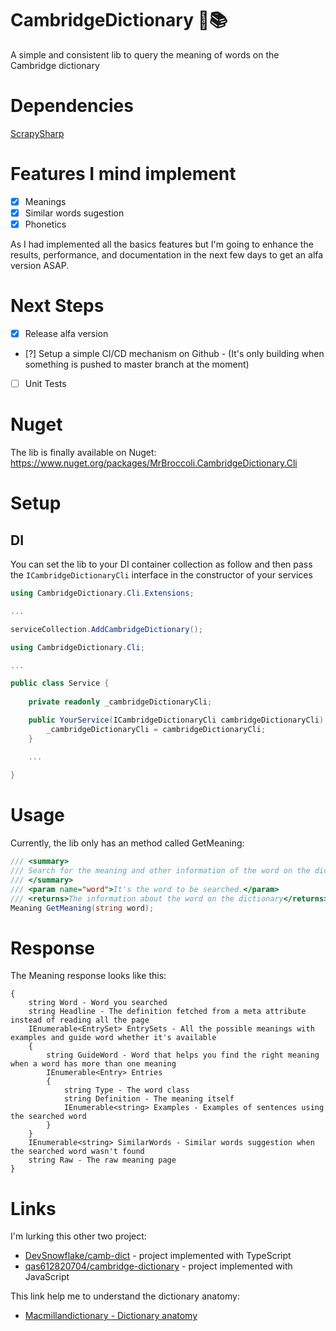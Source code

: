 # CambridgeDictionary :book::books:
A simple and consistent lib to query the meaning of words on the Cambridge dictionary

# Dependencies
[ScrapySharp](https://github.com/rflechner/ScrapySharp)

# Features I mind implement
- [x] Meanings
- [x] Similar words sugestion
- [x] Phonetics

As I had implemented all the basics features but I'm going to enhance the results, performance, and documentation in the next few days to get an alfa version ASAP.

# Next Steps
 - [x] Release alfa version
 - [?] Setup a simple CI/CD mechanism on Github - (It's only building when something is pushed to master branch at the moment)
 - [ ] Unit Tests

# Nuget
The lib is finally available on Nuget: https://www.nuget.org/packages/MrBroccoli.CambridgeDictionary.Cli

# Setup

## DI

You can set the lib to your DI container collection as follow and then pass the ```ICambridgeDictionaryCli``` interface in the constructor of your services

```C#
using CambridgeDictionary.Cli.Extensions;

...

serviceCollection.AddCambridgeDictionary();
```

```C#
using CambridgeDictionary.Cli;

...

public class Service {
    
    private readonly _cambridgeDictionaryCli;

    public YourService(ICambridgeDictionaryCli cambridgeDictionaryCli) {
        _cambridgeDictionaryCli = cambridgeDictionaryCli;
    }

    ...
    
}


```


# Usage

Currently, the lib only has an method called GetMeaning:

````C#
/// <summary>
/// Search for the meaning and other information of the word on the dictionary
/// </summary>
/// <param name="word">It's the word to be searched.</param>
/// <returns>The information about the word on the dictionary</returns>
Meaning GetMeaning(string word);
````

# Response

The Meaning response looks like this:

```
{
    string Word - Word you searched
    string Headline - The definition fetched from a meta attribute instead of reading all the page
    IEnumerable<EntrySet> EntrySets - All the possible meanings with examples and guide word whether it's available
    {
        string GuideWord - Word that helps you find the right meaning when a word has more than one meaning
        IEnumerable<Entry> Entries
        {
            string Type - The word class
            string Definition - The meaning itself
            IEnumerable<string> Examples - Examples of sentences using the searched word
        }
    }
    IEnumerable<string> SimilarWords - Similar words suggestion when the searched word wasn't found
    string Raw - The raw meaning page
}

```


# Links
I'm lurking this other two project:

 - [DevSnowflake/camb-dict](https://github.com/DevSnowflake/camb-dict) - project implemented with TypeScript
 - [qas612820704/cambridge-dictionary](https://github.com/qas612820704/cambridge-dictionary) - project implemented with JavaScript

This link help me to understand the dictionary anatomy:

 - [Macmillandictionary - Dictionary anatomy](https://www.macmillandictionary.com/learn/dictionary-entry.html)